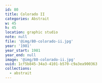 ```yaml
---
id: 80
title: Colorado II
categories: Abstrait
w: 45
h: 45
location: graphic studio
note: null
file: '@img/80-colorado-ii.jpg'
year: '1981'
year_start: 1981
year_end: null
image: '@img/80-colorado-ii.jpg'
uuid: 1cf5b845-34a3-4101-b570-c9a3ea900363
collections:
  - abstrait
---
```



